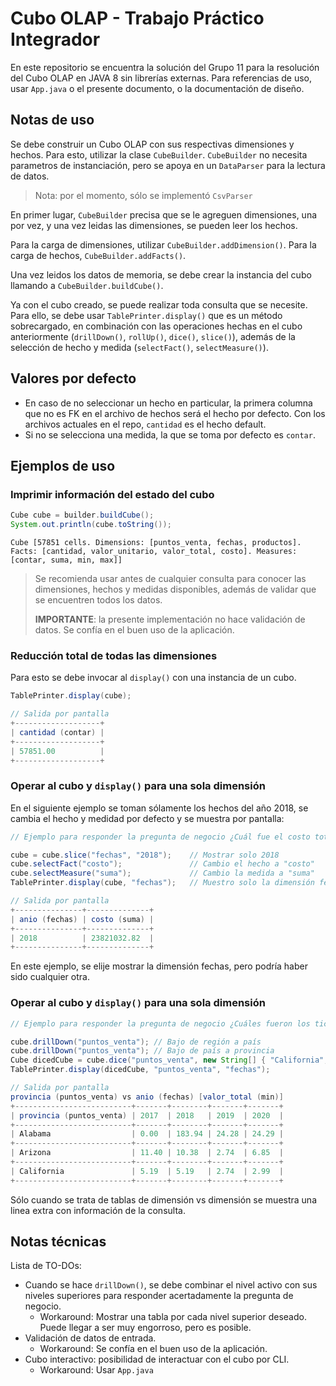 # Cubo OLAP - Trabajo Práctico Integrador

En este repositorio se encuentra la solución del Grupo 11 para la resolución del Cubo OLAP en JAVA 8 sin librerías externas. Para referencias de uso, usar `App.java` o el presente documento, o la documentación de diseño.

## Notas de uso
Se debe construir un Cubo OLAP con sus respectivas dimensiones y hechos. Para esto, utilizar la clase `CubeBuilder`. `CubeBuilder` no necesita parametros de instanciación, pero se apoya en un `DataParser` para la lectura de datos.

> Nota: por el momento, sólo se implementó `CsvParser`

En primer lugar, `CubeBuilder` precisa que se le agreguen dimensiones, una por vez, y una vez leidas las dimensiones, se pueden leer los hechos.

Para la carga de dimensiones, utilizar `CubeBuilder.addDimension()`. Para la carga de hechos, `CubeBuilder.addFacts()`.

Una vez leidos los datos de memoria, se debe crear la instancia del cubo llamando a `CubeBuilder.buildCube()`.

Ya con el cubo creado, se puede realizar toda consulta que se necesite. Para ello, se debe usar `TablePrinter.display()` que es un método sobrecargado, en combinación con las operaciones hechas en el cubo anteriormente (`drillDown()`, `rollUp()`, `dice()`, `slice()`), además de la selección de hecho y medida (`selectFact()`, `selectMeasure()`).

## Valores por defecto

- En caso de no seleccionar un hecho en particular, la primera columna que no es FK en el archivo de hechos será el hecho por defecto. Con los archivos actuales en el repo, `cantidad` es el hecho default.
- Si no se selecciona una medida, la que se toma por defecto es `contar`.

## Ejemplos de uso

### Imprimir información del estado del cubo
```java
Cube cube = builder.buildCube();
System.out.println(cube.toString());
```

`Cube [57851 cells. Dimensions: [puntos_venta, fechas, productos]. Facts: [cantidad, valor_unitario, valor_total, costo]. Measures: [contar, suma, min, max]]`

> Se recomienda usar antes de cualquier consulta para conocer las dimensiones, hechos y medidas disponibles, además de validar que se encuentren todos los datos.
> 
> **IMPORTANTE**: la presente implementación no hace validación de datos. Se confía en el buen uso de la aplicación.

### Reducción total de todas las dimensiones
Para esto se debe invocar al `display()` con una instancia de un cubo.

```java
TablePrinter.display(cube);

// Salida por pantalla
+-------------------+
| cantidad (contar) |
+-------------------+
| 57851.00          |
+-------------------+
```

### Operar al cubo y `display()` para una sola dimensión
En el siguiente ejemplo se toman sólamente los hechos del año 2018, se cambia el hecho y medidad por defecto y se muestra por pantalla:

```java
// Ejemplo para responder la pregunta de negocio ¿Cuál fue el costo total de los productos vendidos durante 2018?

cube = cube.slice("fechas", "2018");    // Mostrar solo 2018
cube.selectFact("costo");               // Cambio el hecho a "costo"
cube.selectMeasure("suma");             // Cambio la medida a "suma"
TablePrinter.display(cube, "fechas");   // Muestro solo la dimensión fechas

// Salida por pantalla
+---------------+--------------+
| anio (fechas) | costo (suma) |
+---------------+--------------+
| 2018          | 23821032.82  |
+---------------+--------------+
```

En este ejemplo, se elije mostrar la dimensión fechas, pero podría haber sido cualquier otra.

### Operar al cubo y `display()` para una sola dimensión
```java
// Ejemplo para responder la pregunta de negocio ¿Cuáles fueron los tickets más bajos en California, Alabama y Arizona (EE.UU.)?

cube.drillDown("puntos_venta"); // Bajo de región a país
cube.drillDown("puntos_venta"); // Bajo de país a provincia
Cube dicedCube = cube.dice("puntos_venta", new String[] { "California", "Alabama", "Arizona" });
TablePrinter.display(dicedCube, "puntos_venta", "fechas");

// Salida por pantalla
provincia (puntos_venta) vs anio (fechas) [valor_total (min)]
+--------------------------+-------+--------+-------+-------+
| provincia (puntos_venta) | 2017  | 2018   | 2019  | 2020  |
+--------------------------+-------+--------+-------+-------+
| Alabama                  | 0.00  | 183.94 | 24.28 | 24.29 |
+--------------------------+-------+--------+-------+-------+
| Arizona                  | 11.40 | 10.38  | 2.74  | 6.85  |
+--------------------------+-------+--------+-------+-------+
| California               | 5.19  | 5.19   | 2.74  | 2.99  |
+--------------------------+-------+--------+-------+-------+
```

Sólo cuando se trata de tablas de dimensión vs dimensión se muestra una linea extra con información de la consulta.

## Notas técnicas
Lista de TO-DOs:

- Cuando se hace `drillDown()`, se debe combinar el nivel activo con sus niveles superiores para responder acertadamente la pregunta de negocio.
    - Workaround: Mostrar una tabla por cada nivel superior deseado. Puede llegar a ser muy engorroso, pero es posible.
- Validación de datos de entrada.
    - Workaround: Se confía en el buen uso de la aplicación.
- Cubo interactivo: posibilidad de interactuar con el cubo por CLI.
    - Workaround: Usar `App.java`